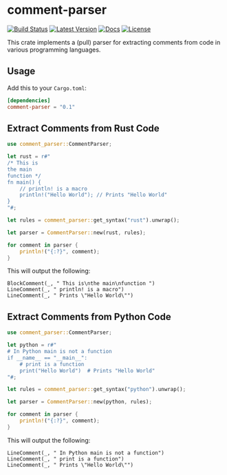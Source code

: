 # comment-parser

[![Build Status](https://travis-ci.org/vallentin/comment-parser.svg?branch=master)](https://travis-ci.org/vallentin/comment-parser)
[![Latest Version](https://img.shields.io/crates/v/comment-parser.svg)](https://crates.io/crates/comment-parser)
[![Docs](https://docs.rs/comment-parser/badge.svg)](https://docs.rs/comment-parser)
[![License](https://img.shields.io/github/license/vallentin/comment-parser.svg)](https://github.com/vallentin/comment-parser)

This crate implements a (pull) parser for extracting comments
from code in various programming languages.

## Usage

Add this to your `Cargo.toml`:

```toml
[dependencies]
comment-parser = "0.1"
```

## Extract Comments from Rust Code

```rust
use comment_parser::CommentParser;

let rust = r#"
/* This is
the main
function */
fn main() {
    // println! is a macro
    println!("Hello World"); // Prints "Hello World"
}
"#;

let rules = comment_parser::get_syntax("rust").unwrap();

let parser = CommentParser::new(rust, rules);

for comment in parser {
    println!("{:?}", comment);
}
```

This will output the following:

```text
BlockComment(_, " This is\nthe main\nfunction ")
LineComment(_, " println! is a macro")
LineComment(_, " Prints \"Hello World\"")
```

## Extract Comments from Python Code

```rust
use comment_parser::CommentParser;

let python = r#"
# In Python main is not a function
if __name__ == "__main__":
    # print is a function
    print("Hello World")  # Prints "Hello World"
"#;

let rules = comment_parser::get_syntax("python").unwrap();

let parser = CommentParser::new(python, rules);

for comment in parser {
    println!("{:?}", comment);
}
```

This will output the following:

```text
LineComment(_, " In Python main is not a function")
LineComment(_, " print is a function")
LineComment(_, " Prints \"Hello World\"")
```
